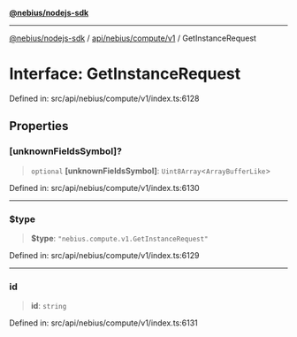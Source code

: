 [**@nebius/nodejs-sdk**](../../../../../README.md)

---

[@nebius/nodejs-sdk](../../../../../README.md) / [api/nebius/compute/v1](../README.md) / GetInstanceRequest

# Interface: GetInstanceRequest

Defined in: src/api/nebius/compute/v1/index.ts:6128

## Properties

### \[unknownFieldsSymbol\]?

> `optional` **\[unknownFieldsSymbol\]**: `Uint8Array`\<`ArrayBufferLike`\>

Defined in: src/api/nebius/compute/v1/index.ts:6130

---

### $type

> **$type**: `"nebius.compute.v1.GetInstanceRequest"`

Defined in: src/api/nebius/compute/v1/index.ts:6129

---

### id

> **id**: `string`

Defined in: src/api/nebius/compute/v1/index.ts:6131
